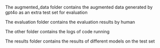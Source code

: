 The augmented_data folder contains the augmented data generated by gpt4o as an extra test set for evaluation

The evaluation folder contains the evaluation results by human

The other folder contains the logs of code running

The results folder contains the results of different models on the test set
